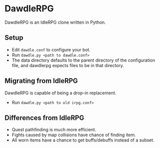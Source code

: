 # DawdleRPG

DawdleRPG is an IdleRPG clone written in Python.

## Setup

- Edit `dawdle.conf` to configure your bot.
- Run `dawdle.py <path to dawdle.conf>`
- The data directory defaults to the parent directory of the
  configuration file, and dawdlerpg expects files to be in that
  directory.

## Migrating from IdleRPG

DawdleRPG is capable of being a drop-in replacement.

- Run `dawdle.py <path to old irpg.conf>`

## Differences from IdleRPG

- Quest pathfinding is much more efficient.
- Fights caused by map collisions have chance of finding item.
- All worn items have a chance to get buffs/debuffs instead of a subset.
